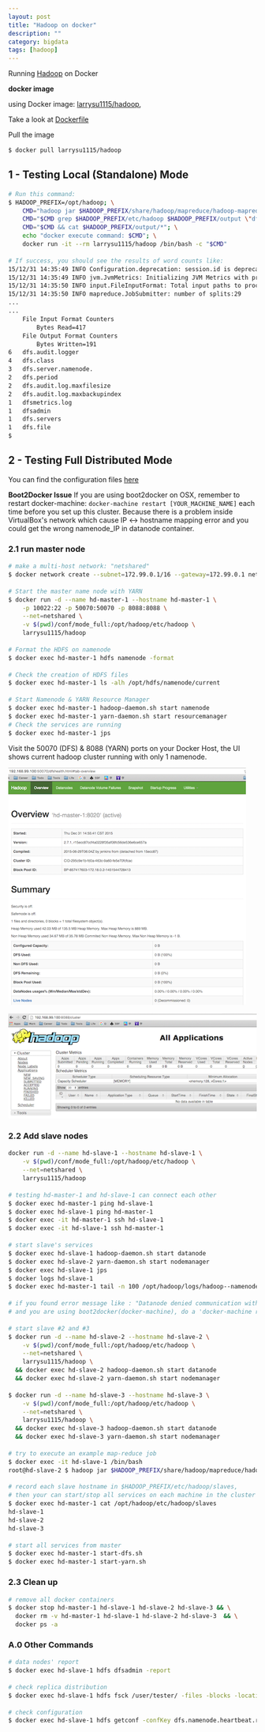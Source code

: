 ```yaml
---
layout: post
title: "Hadoop on docker"
description: ""
category: bigdata
tags: [hadoop]
---
```


Running [Hadoop](http://hadoop.apache.org/) on Docker

__docker image__

using Docker image: [larrysu1115/hadoop](https://hub.docker.com/r/larrysu1115/hadoop/), 

Take a look at [Dockerfile](https://github.com/larrysu1115/dockerfile-hadoop/)

Pull the image

```bash
$ docker pull larrysu1115/hadoop
```

## 1 - Testing Local (Standalone) Mode

```bash
# Run this command:
$ HADOOP_PREFIX=/opt/hadoop; \
    CMD="hadoop jar $HADOOP_PREFIX/share/hadoop/mapreduce/hadoop-mapreduce-examples-2.7.1.jar"; \
    CMD="$CMD grep $HADOOP_PREFIX/etc/hadoop $HADOOP_PREFIX/output \"dfs[a-z.]+\""; \
    CMD="$CMD && cat $HADOOP_PREFIX/output/*"; \
    echo "docker execute command: $CMD"; \
    docker run -it --rm larrysu1115/hadoop /bin/bash -c "$CMD"

# If success, you should see the results of word counts like:
15/12/31 14:35:49 INFO Configuration.deprecation: session.id is deprecated. Instead, use dfs.metrics.session-id
15/12/31 14:35:49 INFO jvm.JvmMetrics: Initializing JVM Metrics with processName=JobTracker, sessionId=
15/12/31 14:35:50 INFO input.FileInputFormat: Total input paths to process : 29
15/12/31 14:35:50 INFO mapreduce.JobSubmitter: number of splits:29
...
...
	File Input Format Counters 
		Bytes Read=417
	File Output Format Counters 
		Bytes Written=191
6	dfs.audit.logger
4	dfs.class
3	dfs.server.namenode.
2	dfs.period
2	dfs.audit.log.maxfilesize
2	dfs.audit.log.maxbackupindex
1	dfsmetrics.log
1	dfsadmin
1	dfs.servers
1	dfs.file
$
```

## 2 - Testing Full Distributed Mode

You can find the configuration files [here](https://github.com/larrysu1115/dockerfile-hadoop/tree/master/conf/mode_full)

__Boot2Docker Issue__ If you are using boot2docker on OSX, remember to restart docker-machine: `docker-machine restart [YOUR_MACHINE_NAME]` each time before you set up this cluster. Because there is a problem inside VirtualBox's network which cause IP <-> hostname mapping error and you could get the wrong namenode_IP in datanode container.

### 2.1 run master node

```bash
# make a multi-host network: "netshared"
$ docker network create --subnet=172.99.0.1/16 --gateway=172.99.0.1 netshared

# Start the master name node with YARN
$ docker run -d --name hd-master-1 --hostname hd-master-1 \
    -p 10022:22 -p 50070:50070 -p 8088:8088 \
    --net=netshared \
    -v $(pwd)/conf/mode_full:/opt/hadoop/etc/hadoop \
    larrysu1115/hadoop

# Format the HDFS on namenode
$ docker exec hd-master-1 hdfs namenode -format

# Check the creation of HDFS files
$ docker exec hd-master-1 ls -alh /opt/hdfs/namenode/current

# Start Namenode & YARN Resource Manager
$ docker exec hd-master-1 hadoop-daemon.sh start namenode
$ docker exec hd-master-1 yarn-daemon.sh start resourcemanager
# Check the services are running
$ docker exec hd-master-1 jps
```

Visit the 50070 (DFS) & 8088 (YARN) ports on your Docker Host,
the UI shows current hadoop cluster running with only 1 namenode.

![alt text][ui-dfs]

![alt text][ui-yarn]

[ui-dfs]:  /assets/img/2015-12/20151231_hdfs_ui.png "DFS UI"
[ui-yarn]: /assets/img/2015-12/20151231_yarn_ui.png "YARN UI"

### 2.2 Add slave nodes

```bash
docker run -d --name hd-slave-1 --hostname hd-slave-1 \
    -v $(pwd)/conf/mode_full:/opt/hadoop/etc/hadoop \
    --net=netshared \
    larrysu1115/hadoop

# testing hd-master-1 and hd-slave-1 can connect each other
$ docker exec hd-master-1 ping hd-slave-1
$ docker exec hd-slave-1 ping hd-master-1
$ docker exec -it hd-master-1 ssh hd-slave-1
$ docker exec -it hd-slave-1 ssh hd-master-1

# start slave's services
$ docker exec hd-slave-1 hadoop-daemon.sh start datanode
$ docker exec hd-slave-2 yarn-daemon.sh start nodemanager
$ docker exec hd-slave-1 jps
$ docker logs hd-slave-1
$ docker exec hd-master-1 tail -n 100 /opt/hadoop/logs/hadoop--namenode-hd-master-1.out

# if you found error message like : "Datanode denied communication with namenode because hostname cannot be resolved (ip=172.99.0.1, hostname=172.99.0.1)..."
# and you are using boot2docker(docker-machine), do a 'docker-machine restart xxx' can solve the hostname-ip mapping problem.

# start slave #2 and #3
$ docker run -d --name hd-slave-2 --hostname hd-slave-2 \
    -v $(pwd)/conf/mode_full:/opt/hadoop/etc/hadoop \
    --net=netshared \
    larrysu1115/hadoop \
  && docker exec hd-slave-2 hadoop-daemon.sh start datanode
  && docker exec hd-slave-2 yarn-daemon.sh start nodemanager

$ docker run -d --name hd-slave-3 --hostname hd-slave-3 \
    -v $(pwd)/conf/mode_full:/opt/hadoop/etc/hadoop \
    --net=netshared \
    larrysu1115/hadoop \
  && docker exec hd-slave-3 hadoop-daemon.sh start datanode
  && docker exec hd-slave-3 yarn-daemon.sh start nodemanager

# try to execute an example map-reduce job
$ docker exec -it hd-slave-1 /bin/bash
root@hd-slave-2 $ hadoop jar $HADOOP_PREFIX/share/hadoop/mapreduce/hadoop-mapreduce-examples-2.7.1.jar randomwriter out

# record each slave hostname in $HADOOP_PREFIX/etc/hadoop/slaves,
# then your can start/stop all services on each machine in the cluster in one command:
$ docker exec hd-master-1 cat /opt/hadoop/etc/hadoop/slaves
hd-slave-1
hd-slave-2
hd-slave-3

# start all services from master
$ docker exec hd-master-1 start-dfs.sh
$ docker exec hd-master-1 start-yarn.sh

```

### 2.3 Clean up

```bash
# remove all docker containers
$ docker stop hd-master-1 hd-slave-1 hd-slave-2 hd-slave-3 && \
  docker rm -v hd-master-1 hd-slave-1 hd-slave-2 hd-slave-3  && \
  docker ps -a
```

### A.0 Other Commands

```bash
# data nodes' report
$ docker exec hd-slave-1 hdfs dfsadmin -report

# check replica distribution
$ docker exec hd-slave-1 hdfs fsck /user/tester/ -files -blocks -locations

# check configuration
$ docker exec hd-slave-1 hdfs getconf -confKey dfs.namenode.heartbeat.recheck-interval

```